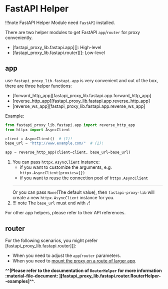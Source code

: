 # FastAPI Helper

!!!note
    FastAPI Helper Module need `FastAPI` installed.

There are two helper modules to get FastAPI `app`/`router` for proxy conveniently.

- [fastapi_proxy_lib.fastapi.app][]: High-level
- [fastapi_proxy_lib.fastapi.router][]: Low-level

## app

use `fastapi_proxy_lib.fastapi.app` is very convenient and out of the box, there are three helper functions:

- [forward_http_app][fastapi_proxy_lib.fastapi.app.forward_http_app]
- [reverse_http_app][fastapi_proxy_lib.fastapi.app.reverse_http_app]
- [reverse_ws_app][fastapi_proxy_lib.fastapi.app.reverse_ws_app]

Example:

```python
from fastapi_proxy_lib.fastapi.app import reverse_http_app
from httpx import AsyncClient

client = AsyncClient()  # (1)!
base_url = "http://www.example.com/"  # (2)!

app = reverse_http_app(client=client, base_url=base_url)
```

1. You can pass `httpx.AsyncClient` instance:
    - if you want to customize the arguments, e.g. `httpx.AsyncClient(proxies={})`
    - if you want to reuse the connection pool of `httpx.AsyncClient`
    ---
    Or you can pass `None`(The default value), then `fastapi-proxy-lib` will create a new `httpx.AsyncClient` instance for you.
2. !!! note
    The `base_url` must end with `/`!

For other app helpers, please refer to their API references.

## router

For the following scenarios, you might prefer [fastapi_proxy_lib.fastapi.router][]:

- When you need to adjust the `app`/`router` parameters.
- When you need to [mount the proxy on a route of larger app](https://fastapi.tiangolo.com/tutorial/bigger-applications/).

**^^[Please refer to the documentation of `RouterHelper` for more information :material-file-document: ][fastapi_proxy_lib.fastapi.router.RouterHelper--examples]^^**.
